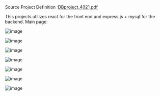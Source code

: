Source Project Definition :[DBproject_4021.pdf](https://github.com/alirezasaeednia/universityprojects/files/13905780/DBproject_4021.pdf)

This projects utilizes react for the front end and express.js + mysql for the backend.
Main page:

![image](https://github.com/alirezasaeednia/universityprojects/assets/100340423/1e7a8154-be00-463e-99cc-759edf84381b)

![image](https://github.com/alirezasaeednia/universityprojects/assets/100340423/6bec0a56-c7a0-431f-8951-52a55e1f2781)

![image](https://github.com/alirezasaeednia/universityprojects/assets/100340423/a26db4a4-6467-4730-aba8-df5231abfcf9)

![image](https://github.com/alirezasaeednia/universityprojects/assets/100340423/c1a88eba-da67-44f2-8e10-7bce7a114c98)

![image](https://github.com/alirezasaeednia/universityprojects/assets/100340423/daf0874d-a115-43e5-aa9f-7ba637a40d0b)

![image](https://github.com/alirezasaeednia/universityprojects/assets/100340423/47bbc01c-87d1-455a-b4b7-ffad39edf247)

![image](https://github.com/alirezasaeednia/universityprojects/assets/100340423/716a8760-1393-4725-befe-534310199229)
